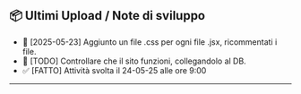 ## 📦 Ultimi Upload / Note di sviluppo

- 🔄 [2025-05-23] Aggiunto un file .css per ogni file .jsx, ricommentati i file.
- 🚧 [TODO] Controllare che il sito funzioni, collegandolo al DB.
- ✅ [FATTO] Attività svolta il 24-05-25 alle ore 9:00
---
